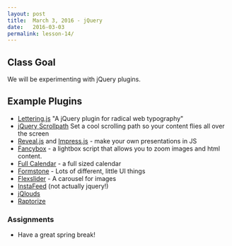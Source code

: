 ```yaml
---
layout: post
title:  March 3, 2016 - jQuery
date:   2016-03-03
permalink: lesson-14/
---
```


## Class Goal

We will be experimenting with jQuery plugins.

## Example Plugins

- [Lettering.js](http://letteringjs.com/) "A jQuery plugin for radical web typography"
- [jQuery Scrollpath](http://joelb.me/scrollpath/) Set a cool scrolling path so your content flies all over the screen
- [Reveal.js](http://lab.hakim.se/reveal-js/#/) and [Impress.js](http://impress.github.io/impress.js/#/bored) - make your own presentations in JS
- [Fancybox](http://fancyapps.com/fancybox/) - a lightbox script that allows you to zoom images and html content.
- [Full Calendar](http://fullcalendar.io/) - a full sized calendar
- [Formstone](http://formstone.it/) - Lots of different, little UI things
- [Flexslider](http://flexslider.woothemes.com/) - A carousel for images
- [InstaFeed](http://instafeedjs.com/) (not actually jquery!)
- [jQlouds](http://enricodeleo.github.io/jqlouds/)
- [Raptorize](http://zurb.com/playground/jquery-raptorize)


### Assignments

- Have a great spring break!
